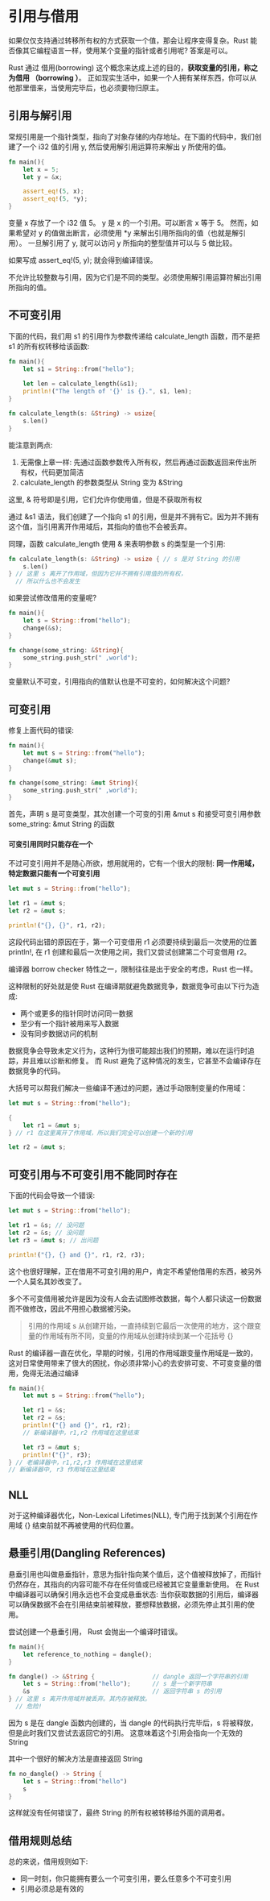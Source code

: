 # 引用与借用

如果仅仅支持通过转移所有权的方式获取一个值，那会让程序变得复杂。Rust 能否像其它编程语言一样，使用某个变量的指针或者引用呢? 答案是可以。

Rust 通过 借用(borrowing) 这个概念来达成上述的目的，**获取变量的引用，称之为借用 （borrowing ）**。
正如现实生活中，如果一个人拥有某样东西，你可以从他那里借来，当使用完毕后，也必须要物归原主。

## 引用与解引用
常规引用是一个指针类型，指向了对象存储的内存地址。在下面的代码中，我们创建了一个 i32 值的引用 y, 然后使用解引用运算符来解出 y 所使用的值。
```rust
fn main(){
    let x = 5;
    let y = &x;

    assert_eq!(5, x);
    assert_eq!(5, *y);
}
```
变量 x 存放了一个 i32 值 5。 y 是 x 的一个引用。可以断言 x 等于 5。 然而，如果希望对 y 的值做出断言，必须使用 *y 来解出引用所指向的值（也就是解引用）。
一旦解引用了 y, 就可以访问 y 所指向的整型值并可以与 5 做比较。

如果写成 assert_eq!(5, y); 就会得到编译错误。

不允许比较整数与引用，因为它们是不同的类型。必须使用解引用运算符解出引用所指向的值。

## 不可变引用

下面的代码，我们用 s1 的引用作为参数传递给 calculate_length 函数，而不是把 s1 的所有权转移给该函数:

```rust
fn main(){
    let s1 = String::from("hello");
    
    let len = calculate_length(&s1);
    println!("The length of '{}' is {}.", s1, len);
}

fn calculate_length(s: &String) -> usize{
    s.len()
}
```

能注意到两点: 
1. 无需像上章一样: 先通过函数参数传入所有权，然后再通过函数返回来传出所有权，代码更加简洁
2. calculate_length 的参数类型从 String 变为 &String

这里, & 符号即是引用，它们允许你使用值，但是不获取所有权

通过 &s1 语法，我们创建了一个指向 s1 的引用，但是并不拥有它。因为并不拥有这个值，当引用离开作用域后，其指向的值也不会被丢弃。

同理，函数 calculate_length 使用 & 来表明参数 s 的类型是一个引用:
```rust
fn calculate_length(s: &String) -> usize { // s 是对 String 的引用 
    s.len()
} // 这里 s 离开了作用域，但因为它并不拥有引用值的所有权，
  // 所以什么也不会发生
```
如果尝试修改借用的变量呢?
```rust
fn main(){
    let s = String::from("hello");
    change(&s);
}

fn change(some_string: &String){
    some_string.push_str(" ,world");
}
```
变量默认不可变，引用指向的值默认也是不可变的，如何解决这个问题?

## 可变引用
修复上面代码的错误:
```rust
fn main(){
    let mut s = String::from("hello");
    change(&mut s);
}

fn change(some_string: &mut String){
    some_string.push_str(" ,world");
}
```
首先，声明 s 是可变类型，其次创建一个可变的引用 &mut s 和接受可变引用参数 some_string: &mut String 的函数

#### 可变引用同时只能存在一个

不过可变引用并不是随心所欲，想用就用的，它有一个很大的限制:
**同一作用域，特定数据只能有一个可变引用**

```rust
let mut s = String::from("hello");

let r1 = &mut s;
let r2 = &mut s;

println!("{}, {}", r1, r2);
```
这段代码出错的原因在于，第一个可变借用 r1 必须要持续到最后一次使用的位置 println!, 在 r1 创建和最后一次使用之间，我们又尝试创建第二个可变借用 r2。

编译器 borrow checker 特性之一，限制往往是出于安全的考虑，Rust 也一样。

这种限制的好处就是使 Rust 在编译期就避免数据竞争，数据竞争可由以下行为造成:

- 两个或更多的指针同时访问同一数据
- 至少有一个指针被用来写入数据
- 没有同步数据访问的机制
  
数据竞争会导致未定义行为，这种行为很可能超出我们的预期，难以在运行时追踪，并且难以诊断和修复。
而 Rust 避免了这种情况的发生，它甚至不会编译存在数据竞争的代码。

大括号可以帮我们解决一些编译不通过的问题，通过手动限制变量的作用域：

```rust
let mut s = String::from("hello");

{
    let r1 = &mut s;
} // r1 在这里离开了作用域，所以我们完全可以创建一个新的引用

let r2 = &mut s;
```

## 可变引用与不可变引用不能同时存在
下面的代码会导致一个错误:
```rust
let mut s = String::from("hello");

let r1 = &s; // 没问题
let r2 = &s; // 没问题
let r3 = &mut s; // 出问题

println!("{}, {} and {}", r1, r2, r3);
```
这个也很好理解，正在借用不可变引用的用户，肯定不希望他借用的东西，被另外一个人莫名其妙改变了。

多个不可变借用被允许是因为没有人会去试图修改数据，每个人都只读这一份数据而不做修改，因此不用担心数据被污染。

> 引用的作用域 s 从创建开始，一直持续到它最后一次使用的地方，这个跟变量的作用域有所不同，变量的作用域从创建持续到某一个花括号 {}


Rust 的编译器一直在优化，早期的时候，引用的作用域跟变量作用域是一致的，
这对日常使用带来了很大的困扰，你必须非常小心的去安排可变、不可变变量的借用，免得无法通过编译

```rust
fn main(){
    let mut s = String::from("hello");

    let r1 = &s;
    let r2 = &s;
    println!("{} and {}", r1, r2);
    // 新编译器中，r1,r2 作用域在这里结束

    let r3 = &mut s;
    println!("{}", r3);
} // 老编译器中，r1,r2,r3 作用域在这里结束
// 新编译器中, r3 作用域在这里结束 
```

## NLL
对于这种编译器优化，Non-Lexical Lifetimes(NLL), 专门用于找到某个引用在作用域 {} 结束前就不再被使用的代码位置。

## 悬垂引用(Dangling References)
悬垂引用也叫做悬垂指针，意思为指针指向某个值后，这个值被释放掉了，而指针仍然存在，其指向的内容可能不存在任何值或已经被其它变量重新使用。
在 Rust 中编译器可以确保引用永远也不会变成悬垂状态:
当你获取数据的引用后，编译器可以确保数据不会在引用结束前被释放，要想释放数据，必须先停止其引用的使用。

尝试创建一个悬垂引用， Rust 会抛出一个编译时错误。

```Rust
fn main(){
    let reference_to_nothing = dangle();
}

fn dangle() -> &String {                // dangle 返回一个字符串的引用
    let s = String::from("hello");      // s 是一个新字符串
    &s                                  // 返回字符串 s 的引用 
} // 这里 s 离开作用域并被丢弃。其内存被释放。
  // 危险!
```
因为 s 是在 dangle 函数内创建的，当 dangle 的代码执行完毕后，s 将被释放，但是此时我们又尝试去返回它的引用。
这意味着这个引用会指向一个无效的 String

其中一个很好的解决方法是直接返回 String
```rust
fn no_dangle() -> String {
    let s = String::from("hello")
    s
}
```
这样就没有任何错误了，最终 String 的所有权被转移给外面的调用者。

## 借用规则总结
总的来说，借用规则如下:
- 同一时刻，你只能拥有要么一个可变引用，要么任意多个不可变引用
- 引用必须总是有效的